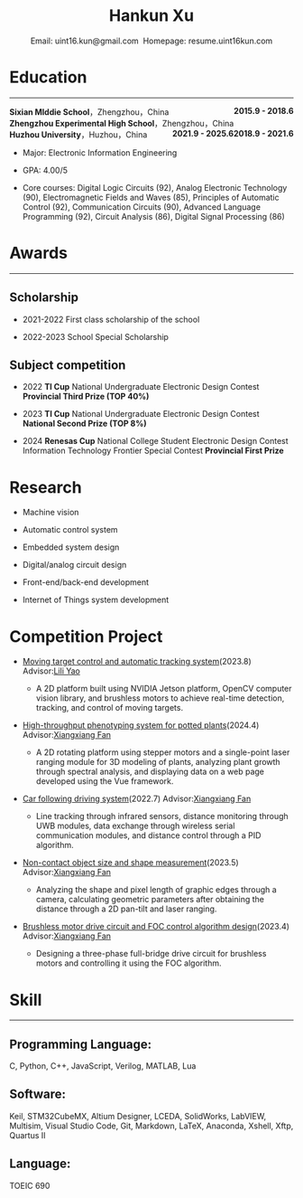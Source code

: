 # <center>**Hankun Xu**</center>
<center>
Email: uint16.kun@gmail.com  Homepage: resume.uint16kun.com
</center>

# Education 

***

<div><span><b>Sixian Mlddie School</b>，Zhengzhou，China</span><span style="float:right"><b>2015.9 - 2018.6</b></span></div> 
<div><span><b>Zhengzhou Experimental High School</b>，Zhengzhou，China</span><span style="float:right"><b>2018.9 - 2021.6</b></span></div> 
<div><span><b>Huzhou University</b>，Huzhou，China</span><span style="float:right"><b>2021.9 - 2025.6</b></span></div> 

-   Major: Electronic Information Engineering

-   GPA: 4.00/5

-   Core courses: Digital Logic Circuits (92), Analog Electronic
    Technology (90), Electromagnetic Fields and Waves (85), Principles
    of Automatic Control (92), Communication Circuits (90), Advanced
    Language Programming (92), Circuit Analysis (86), Digital Signal
    Processing (86)

# Awards 

***

## Scholarship 

-   2021-2022 First class scholarship of the school

-   2022-2023 School Special Scholarship

## Subject competition 

-   2022 **TI Cup** National Undergraduate Electronic Design
    Contest **Provincial Third Prize (TOP 40%)**

-   2023 **TI Cup** National Undergraduate Electronic Design
    Contest **National Second Prize (TOP 8%)**

-   2024 **Renesas Cup** National College Student Electronic Design Contest Information Technology Frontier Special Contest **Provincial First
    Prize** 

# Research 

-   Machine vision

-   Automatic control system

-   Embedded system design

-   Digital/analog circuit design

-   Front-end/back-end development

-   Internet of Things system development

# Competition Project 

-   [Moving target control and automatic tracking system](http://resume.uint16kun.com/my-projects/Moving%20target%20control%20and%20automatic%20tracking%20system.html)(2023.8)
    Advisor:[Lili
    Yao](http://xxgcxy.zjhu.edu.cn/2023/0411/c5546a193663/page.htm)

    -   A 2D platform built using NVIDIA Jetson platform, OpenCV
        computer vision library, and brushless motors to achieve
        real-time detection, tracking, and control of moving targets.

-   [High-throughput phenotyping system for potted
    plants](http://resume.uint16kun.com/my-projects/High-throughput%20phenotyping%20system%20for%20potted%20plants.html)(2024.4)
    Advisor:[Xiangxiang
    Fan](http://xxgcxy.zjhu.edu.cn/2021/0326/c5544a166633/page.htm)

    -   A 2D rotating platform using stepper motors and a single-point
        laser ranging module for 3D modeling of plants, analyzing plant
        growth through spectral analysis, and displaying data on a web
        page developed using the Vue framework.

<!-- -   [Smart medicine delivery
    car](http://resume.uint16kun.com/my-projects/Smart%20medicine%20delivery%20car.html)(2022.5)
    Advisor:[Xiangxiang
    Fan](http://xxgcxy.zjhu.edu.cn/2021/0326/c5544a166633/page.htm)

    -   A microcontroller running a model trained with the YOLOv3
        algorithm to recognize room numbers, simulating the delivery and
        pickup of medicines between hospital pharmacies and patient
        rooms.

-   [Rolling ball control
    system](http://resume.uint16kun.com/my-projects/Rolling%20ball%20control%20system.html)(2022.7)
    Advisor:[Xiangxiang
    Fan](http://xxgcxy.zjhu.edu.cn/2021/0326/c5544a166633/page.htm)

    -   Using the OpenMV library in STM32H7 to identify the ball,
        monitor the position of the rolling ball in real-time, and
        control the tilt angle of the plate with servos using a PID
        algorithm to control the ball's position. -->

-   [Car following driving
    system](http://resume.uint16kun.com/my-projects/Car%20following%20driving%20system.html)(2022.7)
    Advisor:[Xiangxiang
    Fan](http://xxgcxy.zjhu.edu.cn/2021/0326/c5544a166633/page.htm)

    -   Line tracking through infrared sensors, distance monitoring
        through UWB modules, data exchange through wireless serial
        communication modules, and distance control through a PID
        algorithm.

-   [Non-contact object size and shape
    measurement](http://resume.uint16kun.com/my-projects/Non-contact%20object%20size%20and%20shape%20measurement.html)(2023.5)
    Advisor:[Xiangxiang
    Fan](http://xxgcxy.zjhu.edu.cn/2021/0326/c5544a166633/page.htm)

    -   Analyzing the shape and pixel length of graphic edges through a
        camera, calculating geometric parameters after obtaining the
        distance through a 2D pan-tilt and laser ranging.

-   [Brushless motor drive circuit and FOC control algorithm
    design](http://resume.uint16kun.com/my-projects/Brushless%20motor%20drive%20circuit%20and%20FOC%20control%20algorithm%20design.html)(2023.4)
    Advisor:[Xiangxiang
    Fan](http://xxgcxy.zjhu.edu.cn/2021/0326/c5544a166633/page.htm)

    -   Designing a three-phase full-bridge drive circuit for brushless
        motors and controlling it using the FOC algorithm.

# Skill 

***

## Programming Language: 

C, Python, C++, JavaScript, Verilog, MATLAB, Lua

## Software: 

Keil, STM32CubeMX, Altium Designer, LCEDA, SolidWorks, LabVIEW,
Multisim, Visual Studio Code, Git, Markdown, LaTeX, Anaconda, Xshell,
Xftp, Quartus II

## Language: 

TOEIC 690

